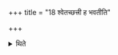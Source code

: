 +++
title = "18 श्वेतच्छत्त्री ह भवतीति"

+++

<details><summary>थिते</summary>

श्वेतच्छत्त्री ह भवतीति विज्ञायते १८
</details>
